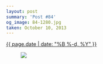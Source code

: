 ```yaml
---
layout: post
summary: 'Post #84'
og_image: 84-1280.jpg
taken: October 10, 2013
---
```


<div class="post">
 <time>
  <a href="/84">
   {{ page.date | date: "%B %-d, %Y" }}
  </a>
 </time>
 <a href="/84">
  <figure data-taken="10/10/2013">
   <img sizes="(min-width: 700px) 50vw, calc(100vw - 2rem)" src="{{ site.assets_url }}/84-640.jpg" srcset="{{ site.assets_url }}/84-1280.jpg 1280w, {{ site.assets_url }}/84-960.jpg 960w, {{ site.assets_url }}/84-640.jpg 640w, {{ site.assets_url }}/84-320.jpg 320w"/>
  </figure>
 </a>
</div>

